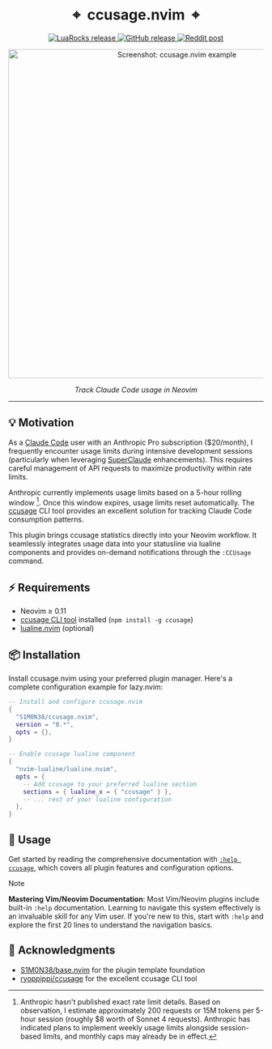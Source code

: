 <div align="center">
  <h1>⌖&nbsp;&nbsp;ccusage.nvim&nbsp;&nbsp;⌖</h1>
  <p align="center">
    <a href="https://luarocks.org/modules/S1M0N38/ccusage.nvim">
      <img alt="LuaRocks release" src="https://img.shields.io/luarocks/v/S1M0N38/ccusage.nvim?style=for-the-badge&color=5d2fbf"/>
    </a>
    <a href="https://github.com/S1M0N38/ccusage.nvim/releases">
      <img alt="GitHub release" src="https://img.shields.io/github/v/release/S1M0N38/ccusage.nvim?style=for-the-badge&label=GitHub"/>
    </a>
    <a href="">
      <img alt="Reddit post" src="https://img.shields.io/badge/post-reddit?style=for-the-badge&label=Reddit&color=FF5700"/>
    </a>
  </p>
  <div><img width="650" alt="Screenshot: ccusage.nvim example" src="https://github.com/user-attachments/assets/bb160e3c-80d0-4249-87fb-e270ab967b84" /></div>
  <p><em>Track Claude Code usage in Neovim</em></p>
</div>


---

## 💡 Motivation

As a [Claude Code](https://www.anthropic.com/claude-code) user with an Anthropic Pro subscription ($20/month), I frequently encounter usage limits during intensive development sessions (particularly when leveraging [SuperClaude](https://github.com/SuperClaude-Org/SuperClaude_Framework) enhancements). This requires careful management of API requests to maximize productivity within rate limits.

Anthropic currently implements usage limits based on a 5-hour rolling window [^1]. Once this window expires, usage limits reset automatically. The [ccusage](https://github.com/ryoppippi/ccusage) CLI tool provides an excellent solution for tracking Claude Code consumption patterns.

This plugin brings ccusage statistics directly into your Neovim workflow. It seamlessly integrates usage data into your statusline via lualine components and provides on-demand notifications through the `:CCUsage` command.


## ⚡️ Requirements

- Neovim ≥ 0.11
- [ccusage CLI tool](https://www.npmjs.com/package/ccusage) installed (`npm install -g ccusage`)
- [lualine.nvim](https://github.com/nvim-lualine/lualine.nvim) (optional)

## 📦 Installation

Install ccusage.nvim using your preferred plugin manager. Here's a complete configuration example for lazy.nvim:


```lua
-- Install and configure ccusage.nvim
{
  "S1M0N38/ccusage.nvim",
  version = "0.*",
  opts = {},
}
```

```lua
-- Enable ccusage lualine component
{
  "nvim-lualine/lualine.nvim",
  opts = {
    -- Add ccusage to your preferred lualine section
    sections = { lualine_x = { "ccusage" } },
    -- ... rest of your lualine configuration
  },
}
```


## 🚀 Usage

Get started by reading the comprehensive documentation with [`:help ccusage`](https://github.com/S1M0N38/ccusage.nvim/blob/main/doc/ccusage.txt), which covers all plugin features and configuration options.

> [!NOTE]
> **Mastering Vim/Neovim Documentation**: Most Vim/Neovim plugins include built-in `:help` documentation. Learning to navigate this system effectively is an invaluable skill for any Vim user. If you're new to this, start with `:help` and explore the first 20 lines to understand the navigation basics.


## 🙏 Acknowledgments

- [S1M0N38/base.nvim](https://github.com/S1M0N38/base.nvim) for the plugin template foundation
- [ryoppippi/ccusage](https://github.com/ryoppippi/ccusage) for the excellent ccusage CLI tool

[^1]: Anthropic hasn't published exact rate limit details. Based on observation, I estimate approximately 200 requests or 15M tokens per 5-hour session (roughly $8 worth of Sonnet 4 requests). Anthropic has indicated plans to implement weekly usage limits alongside session-based limits, and monthly caps may already be in effect.
